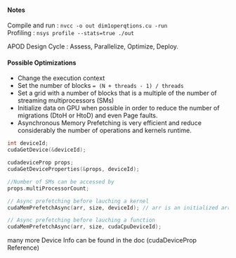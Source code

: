 #### Notes
Compile and run : `nvcc -o out dim1operqtions.cu -run`  
Profiling : `nsys profile --stats=true ./out`  
  
APOD Design Cycle : Assess, Parallelize, Optimize, Deploy.  

#### Possible Optimizations
- Change the execution context
- Set the number of blocks `= (N + threads - 1) / threads`
- Set a grid with a number of blocks that is a multiple of the number of streaming multiprocessors (SMs)
- Initialize data on GPU when possible in order to reduce the number of migrations (DtoH or HtoD) and even Page faults.
- Asynchronous Memory Prefetching is very efficient and reduce considerably the number of operations and kernels runtime.
  
    
```cu
int deviceId;
cudaGetDevice(&deviceId);

cudadeviceProp props;
cudaGetDeviceProperties(&props, deviceId);

//Number of SMs can be accessed by
props.multiProcessorCount;

// Async prefetching before lauching a kernel
cudaMemPrefetchAsync(arr, size, deviceId); // arr is an initialized array

// Async prefetching before lauching a function
cudaMemPrefetchAsync(arr, size, cudaCpuDeviceId);

```
many more Device Info can be found in the doc (cudaDeviceProp Reference)

